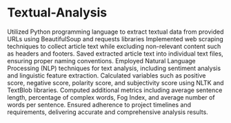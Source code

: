 # Textual-Analysis
Utilized Python programming language to extract textual data
from provided URLs using BeautifulSoup and requests libraries
Implemented web scraping techniques to collect article text
while excluding non-relevant content such as headers and
footers.
Saved extracted article text into individual text files, ensuring
proper naming conventions.
Employed Natural Language Processing (NLP) techniques for
text analysis, including sentiment analysis and linguistic feature
extraction.
Calculated variables such as positive score, negative score,
polarity score, and subjectivity score using NLTK and TextBlob
libraries.
Computed additional metrics including average sentence
length, percentage of complex words, Fog Index, and average
number of words per sentence.
Ensured adherence to project timelines and requirements, 
delivering accurate and comprehensive analysis results.
